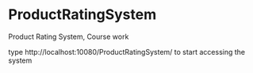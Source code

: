 # ProductRatingSystem
Product Rating System, Course work

type http://localhost:10080/ProductRatingSystem/ to start accessing the system 